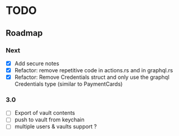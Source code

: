 # TODO

## Roadmap

### Next

- [x] Add secure notes
- [x] Refactor: remove repetitive code in actions.rs and in graphql.rs
- [x] Refactor: Remove Credentials struct and only use the graphql Credentials type (similar to PaymentCards)

### 3.0

- [ ] Export of vault contents
- [ ] push to vault from keychain
- [ ] multiple users & vaults support ?
